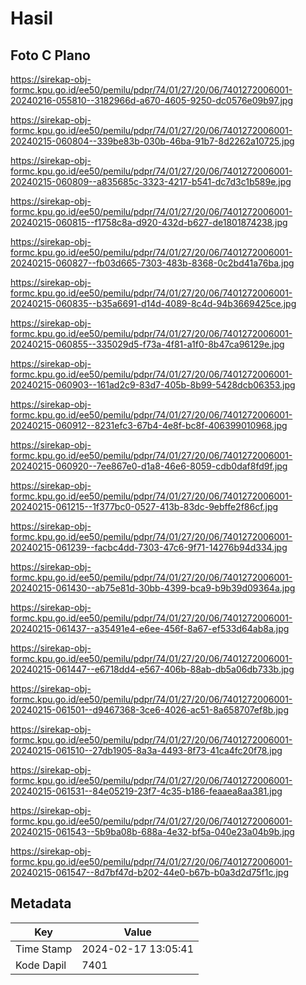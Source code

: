 # Hasil

## Foto C Plano

https://sirekap-obj-formc.kpu.go.id/ee50/pemilu/pdpr/74/01/27/20/06/7401272006001-20240216-055810--3182966d-a670-4605-9250-dc0576e09b97.jpg

https://sirekap-obj-formc.kpu.go.id/ee50/pemilu/pdpr/74/01/27/20/06/7401272006001-20240215-060804--339be83b-030b-46ba-91b7-8d2262a10725.jpg

https://sirekap-obj-formc.kpu.go.id/ee50/pemilu/pdpr/74/01/27/20/06/7401272006001-20240215-060809--a835685c-3323-4217-b541-dc7d3c1b589e.jpg

https://sirekap-obj-formc.kpu.go.id/ee50/pemilu/pdpr/74/01/27/20/06/7401272006001-20240215-060815--f1758c8a-d920-432d-b627-de1801874238.jpg

https://sirekap-obj-formc.kpu.go.id/ee50/pemilu/pdpr/74/01/27/20/06/7401272006001-20240215-060827--fb03d665-7303-483b-8368-0c2bd41a76ba.jpg

https://sirekap-obj-formc.kpu.go.id/ee50/pemilu/pdpr/74/01/27/20/06/7401272006001-20240215-060835--b35a6691-d14d-4089-8c4d-94b3669425ce.jpg

https://sirekap-obj-formc.kpu.go.id/ee50/pemilu/pdpr/74/01/27/20/06/7401272006001-20240215-060855--335029d5-f73a-4f81-a1f0-8b47ca96129e.jpg

https://sirekap-obj-formc.kpu.go.id/ee50/pemilu/pdpr/74/01/27/20/06/7401272006001-20240215-060903--161ad2c9-83d7-405b-8b99-5428dcb06353.jpg

https://sirekap-obj-formc.kpu.go.id/ee50/pemilu/pdpr/74/01/27/20/06/7401272006001-20240215-060912--8231efc3-67b4-4e8f-bc8f-406399010968.jpg

https://sirekap-obj-formc.kpu.go.id/ee50/pemilu/pdpr/74/01/27/20/06/7401272006001-20240215-060920--7ee867e0-d1a8-46e6-8059-cdb0daf8fd9f.jpg

https://sirekap-obj-formc.kpu.go.id/ee50/pemilu/pdpr/74/01/27/20/06/7401272006001-20240215-061215--1f377bc0-0527-413b-83dc-9ebffe2f86cf.jpg

https://sirekap-obj-formc.kpu.go.id/ee50/pemilu/pdpr/74/01/27/20/06/7401272006001-20240215-061239--facbc4dd-7303-47c6-9f71-14276b94d334.jpg

https://sirekap-obj-formc.kpu.go.id/ee50/pemilu/pdpr/74/01/27/20/06/7401272006001-20240215-061430--ab75e81d-30bb-4399-bca9-b9b39d09364a.jpg

https://sirekap-obj-formc.kpu.go.id/ee50/pemilu/pdpr/74/01/27/20/06/7401272006001-20240215-061437--a35491e4-e6ee-456f-8a67-ef533d64ab8a.jpg

https://sirekap-obj-formc.kpu.go.id/ee50/pemilu/pdpr/74/01/27/20/06/7401272006001-20240215-061447--e6718dd4-e567-406b-88ab-db5a06db733b.jpg

https://sirekap-obj-formc.kpu.go.id/ee50/pemilu/pdpr/74/01/27/20/06/7401272006001-20240215-061501--d9467368-3ce6-4026-ac51-8a658707ef8b.jpg

https://sirekap-obj-formc.kpu.go.id/ee50/pemilu/pdpr/74/01/27/20/06/7401272006001-20240215-061510--27db1905-8a3a-4493-8f73-41ca4fc20f78.jpg

https://sirekap-obj-formc.kpu.go.id/ee50/pemilu/pdpr/74/01/27/20/06/7401272006001-20240215-061531--84e05219-23f7-4c35-b186-feaaea8aa381.jpg

https://sirekap-obj-formc.kpu.go.id/ee50/pemilu/pdpr/74/01/27/20/06/7401272006001-20240215-061543--5b9ba08b-688a-4e32-bf5a-040e23a04b9b.jpg

https://sirekap-obj-formc.kpu.go.id/ee50/pemilu/pdpr/74/01/27/20/06/7401272006001-20240215-061547--8d7bf47d-b202-44e0-b67b-b0a3d2d75f1c.jpg


## Metadata

| Key        | Value               |
| ---------- | ------------------- |
| Time Stamp | 2024-02-17 13:05:41 |
| Kode Dapil | 7401                |



